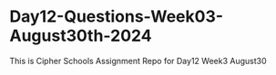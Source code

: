 # Day12-Questions-Week03-August30th-2024
This is Cipher Schools Assignment Repo for Day12 Week3 August30
